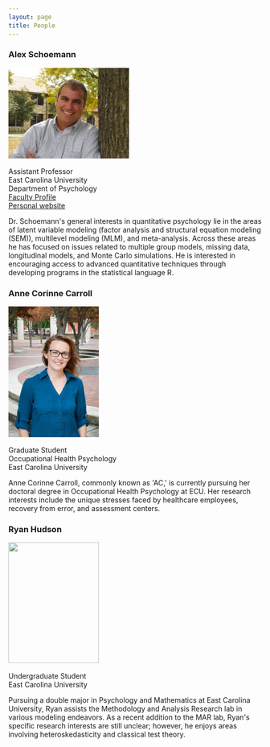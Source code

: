 ```yaml
---
layout: page
title: People
---
```


### Alex Schoemann
<img src="https://raw.githubusercontent.com/schoam4/schoam4.github.io/master/public/Alex%20Schoemann.jpg" width="240" height="180" />

Assistant Professor<br>
East Carolina University<br>
Department of Psychology<br>
[Faculty Profile](http://www.ecu.edu/psyc/schoemann.cfm)<br>
[Personal website](https://sites.google.com/site/alexandermschoemann)<br>

Dr. Schoemann's general interests in quantitative psychology lie in the areas of latent variable modeling (factor analysis and structural equation modeling (SEM)), multilevel modeling (MLM), and meta-analysis. Across these areas he has focused on issues related to multiple group models, missing data, longitudinal models, and Monte Carlo simulations. He is interested in encouraging access to advanced quantitative techniques through developing programs in the statistical language R. 

### Anne Corinne Carroll

<img src="https://github.com/schoam4/schoam4.github.io/raw/master/public/MAR_lab_Anne.jpg" width="180" height="260" />

Graduate Student<br>
Occupational Health Psychology <br>
East Carolina University <br>

Anne Corinne Carroll, commonly known as 'AC,' is currently pursuing her doctoral degree in Occupational Health Psychology at ECU. Her research interests include the unique stresses faced by healthcare employees, recovery from error, and assessment centers. 


### Ryan Hudson

<img src="https://github.com/schoam4/schoam4.github.io/raw/master/public/MAR_lab_Ryan.jpg" width="180" height="240" />

Undergraduate Student <br>
East Carolina University <br>

Pursuing a double major in Psychology and Mathematics at East Carolina University, Ryan assists the Methodology and Analysis Research lab in various modeling endeavors. As a recent addition to the MAR lab, Ryan's specific research interests are still unclear; however, he enjoys areas involving heteroskedasticity and classical test theory.  
